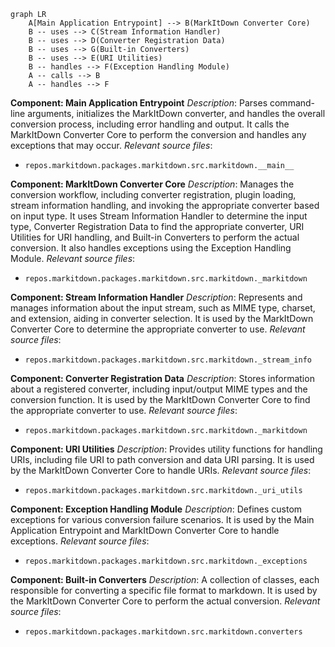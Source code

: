 ```mermaid
graph LR
    A[Main Application Entrypoint] --> B(MarkItDown Converter Core)
    B -- uses --> C(Stream Information Handler)
    B -- uses --> D(Converter Registration Data)
    B -- uses --> G(Built-in Converters)
    B -- uses --> E(URI Utilities)
    B -- handles --> F(Exception Handling Module)
    A -- calls --> B
    A -- handles --> F
```

**Component: Main Application Entrypoint**
*Description*: Parses command-line arguments, initializes the MarkItDown converter, and handles the overall conversion process, including error handling and output. It calls the MarkItDown Converter Core to perform the conversion and handles any exceptions that may occur.
*Relevant source files*:
*   `repos.markitdown.packages.markitdown.src.markitdown.__main__`

**Component: MarkItDown Converter Core**
*Description*: Manages the conversion workflow, including converter registration, plugin loading, stream information handling, and invoking the appropriate converter based on input type. It uses Stream Information Handler to determine the input type, Converter Registration Data to find the appropriate converter, URI Utilities for URI handling, and Built-in Converters to perform the actual conversion. It also handles exceptions using the Exception Handling Module.
*Relevant source files*:
*   `repos.markitdown.packages.markitdown.src.markitdown._markitdown`

**Component: Stream Information Handler**
*Description*: Represents and manages information about the input stream, such as MIME type, charset, and extension, aiding in converter selection. It is used by the MarkItDown Converter Core to determine the appropriate converter to use.
*Relevant source files*:
*   `repos.markitdown.packages.markitdown.src.markitdown._stream_info`

**Component: Converter Registration Data**
*Description*: Stores information about a registered converter, including input/output MIME types and the conversion function. It is used by the MarkItDown Converter Core to find the appropriate converter to use.
*Relevant source files*:
*   `repos.markitdown.packages.markitdown.src.markitdown._markitdown`

**Component: URI Utilities**
*Description*: Provides utility functions for handling URIs, including file URI to path conversion and data URI parsing. It is used by the MarkItDown Converter Core to handle URIs.
*Relevant source files*:
*   `repos.markitdown.packages.markitdown.src.markitdown._uri_utils`

**Component: Exception Handling Module**
*Description*: Defines custom exceptions for various conversion failure scenarios. It is used by the Main Application Entrypoint and MarkItDown Converter Core to handle exceptions.
*Relevant source files*:
*   `repos.markitdown.packages.markitdown.src.markitdown._exceptions`

**Component: Built-in Converters**
*Description*: A collection of classes, each responsible for converting a specific file format to markdown. It is used by the MarkItDown Converter Core to perform the actual conversion.
*Relevant source files*:
*   `repos.markitdown.packages.markitdown.src.markitdown.converters`
